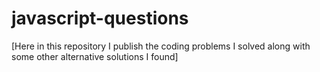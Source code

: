 # javascript-questions
[Here in this repository I publish the coding problems I solved along with some other alternative solutions I found]
